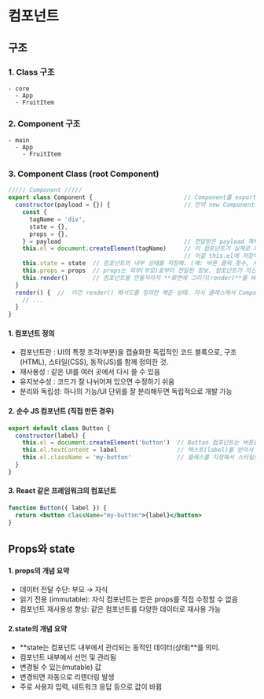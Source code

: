 # 컴포넌트

## 구조
### 1. Class 구조
```Text
- core
  - App
  - FruitItem
```

### 2. Component 구조
```Text
- main
  - App
    - FruitItem
```


### 3. Component Class (root Component)

```js
///// Component /////
export class Component {                          // Component를 export
  constructor(payload = {}) {                     // 만약 new Component() 할 때 payload를 안 넘기면, 자동으로 payload는 빈 객체 {}가 됨.
    const { 
      tagName = 'div', 
      state = {},
      props = {},
    } = payload                                   // 전달받은 payload 객체를 구조분해 할당해서 위 속성을 꺼냄.
    this.el = document.createElement(tagName)     // 이 컴포넌트가 실제로 화면에 렌더링될 HTML 요소를 생성.
                                                  // 이걸 this.el에 저장해서 컴포넌트의 루트 요소로 사용.
    this.state = state  // 컴포넌트의 내부 상태를 저장해. (예: 버튼 클릭 횟수, 사용자 입력값 등 컴포넌트 안에서 관리하는 데이터.)
    this.props = props  // props는 외부(부모)로부터 전달된 정보. 컴포넌트가 자신을 둘러싼 환경에서 어떤 설정을 받았는지 나타냄.
    this.render()       // 컴포넌트를 만들자마자 **화면에 그리기(render)**를 바로 실행.
  }
  render() {  //  이건 render() 메서드를 정의만 해둔 상태. 자식 클래스에서 Component를 상속받고 나서 이 render()를 오버라이딩(재정의) 해서 원하는 UI를 구현하게 됨.
    // ...
  }
}
```


#### 1. 컴포넌트 정의
- 컴포넌트란   : UI의 특정 조각(부분)을 캡슐화한 독립적인 코드 블록으로, 구조(HTML), 스타일(CSS), 동작(JS)를 함께 정의한 것.
- 재사용성     : 같은 UI를 여러 곳에서 다시 쓸 수 있음
- 유지보수성   : 코드가 잘 나뉘어져 있으면 수정하기 쉬움
- 분리와 독립성: 하나의 기능/UI 단위를 잘 분리해두면 독립적으로 개발 가능

#### 2. 순수 JS 컴포넌트 (직접 만든 경우)
```javascript
export default class Button {
  constructor(label) {
    this.el = document.createElement('button')  // Button 컴포넌트는 버튼을 만들고
    this.el.textContent = label                 // 텍스트(label)를 받아서 넣고
    this.el.className = 'my-button'             // 클래스를 지정해서 스타일도 적용 가능
  }
}
```

#### 3. React 같은 프레임워크의 컴포넌트
```jsx
function Button({ label }) {
  return <button className="my-button">{label}</button>
}
```


## Props와 state
#### 1. props의 개념 요약
- 데이터 전달 수단: 부모 → 자식
- 읽기 전용 (immutable): 자식 컴포넌트는 받은 props를 직접 수정할 수 없음
- 컴포넌트 재사용성 향상: 같은 컴포넌트를 다양한 데이터로 재사용 가능

#### 2.state의 개념 요약
- **state는 컴포넌트 내부에서 관리되는 동적인 데이터(상태)**를 의미.
- 컴포넌트 내부에서 선언 및 관리됨
- 변경될 수 있는(mutable) 값
- 변경되면 자동으로 리렌더링 발생
- 주로 사용자 입력, 네트워크 응답 등으로 값이 바뀜
